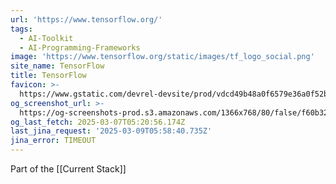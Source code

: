 ```yaml
---
url: 'https://www.tensorflow.org/'
tags:
  - AI-Toolkit
  - AI-Programming-Frameworks
image: 'https://www.tensorflow.org/static/images/tf_logo_social.png'
site_name: TensorFlow
title: TensorFlow
favicon: >-
  https://www.gstatic.com/devrel-devsite/prod/vdcd49b48a0f6579e36a0f52b513a1840db67522fa48e80a57742b4388044a7e9/tensorflow/images/favicon.png
og_screenshot_url: >-
  https://og-screenshots-prod.s3.amazonaws.com/1366x768/80/false/f60b32602abc89a510cc723fc48d7ff817c71c2e11e731decd02d67d9f71e12a.jpeg
og_last_fetch: 2025-03-07T05:20:56.174Z
last_jina_request: '2025-03-09T05:58:40.735Z'
jina_error: TIMEOUT
---
```

Part of the [[Current Stack]]

